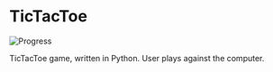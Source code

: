 # TicTacToe

![Progress](https://img.shields.io/badge/Build-In%20Progress-red.svg)

TicTacToe game, written in Python. User plays against the computer.


